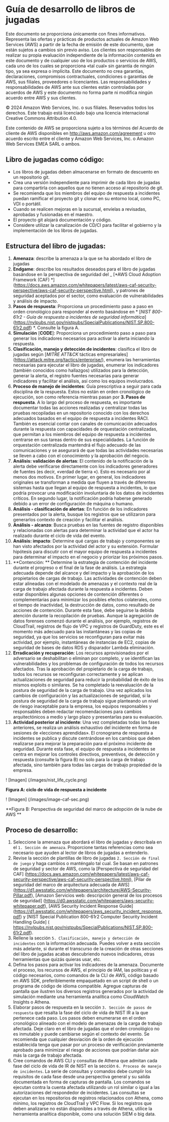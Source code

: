# Guía de desarrollo de libros de jugadas
Este documento se proporciona únicamente con fines informativos. Representa las ofertas y prácticas de productos actuales de Amazon Web Services (AWS) a partir de la fecha de emisión de este documento, que están sujetos a cambios sin previo aviso. Los clientes son responsables de realizar su propia evaluación independiente de la información contenida en este documento y de cualquier uso de los productos o servicios de AWS, cada uno de los cuales se proporciona «tal cual» sin garantía de ningún tipo, ya sea expresa o implícita. Este documento no crea garantías, declaraciones, compromisos contractuales, condiciones o garantías de AWS, sus filiales, proveedores o licenciantes. Las responsabilidades y responsabilidades de AWS ante sus clientes están controladas por acuerdos de AWS y este documento no forma parte ni modifica ningún acuerdo entre AWS y sus clientes.

© 2024 Amazon Web Services, Inc. o sus filiales. Reservados todos los derechos. Este trabajo está licenciado bajo una licencia internacional Creative Commons Attribution 4.0.

Este contenido de AWS se proporciona sujeto a los términos del Acuerdo de cliente de AWS disponibles en http://aws.amazon.com/agreement u otro acuerdo escrito entre el cliente y Amazon Web Services, Inc. o Amazon Web Services EMEA SARL o ambos.

## Libro de jugadas como código:

* Los libros de jugadas deben almacenarse en formato de descuento en un repositorio git.
* Crea una versión independiente para imprimir de cada libro de jugadas para compartirla con aquellos que no tienen acceso al repositorio de git.
* Se recomienda que los miembros del equipo de respuesta a incidentes puedan ramificar el proyecto git y clonar en su entorno local, como PC, VDI o portátil.
* Cuando se realicen mejoras en la sucursal, envíelas a revisadas, aprobadas y fusionadas en el maestro.
* El proyecto git alojará documentación y código.
* Considere utilizar la canalización de CD/CI para facilitar el gobierno y la implementación de los libros de jugadas.

## Estructura del libro de jugadas:

1. **Amenaza**: describe la amenaza a la que se ha abordado el libro de jugadas
2. **Endgame**: describe los resultados deseados para el libro de jugadas basándose en la perspectiva de seguridad del _ [*AWS Cloud Adoption Framework (CAF) *] (https://docs.aws.amazon.com/whitepapers/latest/aws-caf-security-perspective/aws-caf-security-perspective.html)_ y patrones de seguridad aceptados por el sector, como evaluación de vulnerabilidades y análisis de impacto.
3. **Pasos de respuesta**: Proporciona un procedimiento paso a paso en orden cronológico para responder al evento basándose en * [_NIST 800-61r2 - Guía de respuesta a incidentes de seguridad informática_] (https://nvlpubs.nist.gov/nistpubs/SpecialPublications/NIST.SP.800-61r2.pdf) *. Consulte la figura A.
4. **Simulación** [**CODE**]: Proporciona un procedimiento paso a paso para generar los indicadores necesarios para activar la alerta iniciando la respuesta.
5. **Clasificación, manejo y detección de incidentes**: clasifica el libro de jugadas según [*_MITRE ATT&CK_* tácticas empresariales] (https://attack.mitre.org/tactics/enterprise/), enumera las herramientas necesarias para ejecutar el libro de jugadas, enumerar los indicadores (también conocidos como hallazgos) utilizados para la detección, generar la alerta, el registro fuentes necesarias para generar indicadores y facilitar el análisis, así como los equipos involucrados.
6. **Proceso de manejo de incidentes**: Guía prescriptiva a seguir para cada disciplina de la respuesta. Estos no están en orden cronológico de ejecución, son como referencia mientras pasan por **3. Pasos de respuesta**. A lo largo del proceso de respuesta, es importante documentar todas las acciones realizadas y centralizar todas las pruebas recopiladas en un repositorio conocido con los derechos adecuados basados en el equipo de respuesta a incidentes RACI. También es esencial contar con canales de comunicación adecuados durante la respuesta con capacidades de orquestación centralizadas, que permitan a los miembros del equipo de respuesta a incidentes centrarse en sus tareas dentro de sus especialidades. La función de orquestación centralizada mantendrá el flujo adecuado de las comunicaciones y se asegurará de que todas las actividades necesarias se lleven a cabo con el conocimiento y la aprobación del negocio.
1. **Análisis: validación de alertas**: El contenido de la notificación de la alerta debe verificarse directamente con los indicadores generadores de fuentes (es decir, «verdad de tierra «). Esto es necesario por al menos dos motivos. En primer lugar, en general, los indicadores originales se transforman a medida que fluyen a través de diferentes sistemas hasta que llegan al equipo de respuesta a incidentes, lo que podría provocar una modificación involuntaria de los datos de incidentes críticos. En segundo lugar, la notificación podría haberse generado debido a un error de configuración de máquina o humano.
2. **Análisis - clasificación de alertas**: En función de los indicadores presentados por la alerta, busque los registros que se utilizaron para generarlos contexto de creación y facilitar el análisis.
3. **Análisis - alcanzo**: Busca pruebas en las fuentes de registro disponibles y relacionadas con alertas para determinar la actividad que el actor ha realizado durante el ciclo de vida del evento.
4. **Análisis: impacto**: Determine qué cargas de trabajo y componentes se han visto afectados por la actividad del actor y su extensión. Formular hipótesis para discutir con el mayor equipo de respuesta a incidentes para determinar el impacto en el negocio y priorizar los próximos pasos.
5. **Contención: ** Determine la estrategia de contención del incidente durante el progreso o el final de la fase de análisis. La estrategia adecuada depende del alcance y del impacto y la aprobación de los propietarios de cargas de trabajo. Las actividades de contención deben estar alineadas con el modelado de amenazas y el contexto real de la carga de trabajo afectada durante la respuesta a incidentes. Deben estar disponibles algunas opciones de contención diferentes o complementarias para minimizar los posibles efectos colaterales, como el tiempo de inactividad, la destrucción de datos, como resultado de acciones de contención. Durante esta fase, debe seguirse la debida atención durante la recopilación de pruebas. Aunque la agregación de datos forenses comenzó durante el análisis, por ejemplo, registros de CloudTrail, registros de flujo de VPC y registros de GuardDuty, este es el momento más adecuado para las instantáneas y las copias de seguridad, ya que los servicios se reconfiguran para evitar más actividad, por ejemplo, instantáneas de instancias de EC2, copias de seguridad de bases de datos RDS y disparador Lambda eliminación.
6. **Erradicación y recuperación**: Los recursos aprovisionados por el adversario se deshabilitan o eliminan por completo, y se identifican las vulnerabilidades y los problemas de configuración de todos los recursos afectados. Tras la aprobación del propietario de la carga de trabajo, todos los recursos se reconfiguran correctamente y se aplican actualizaciones de seguridad para reducir la probabilidad de éxito de los mismos exploits o similares. Se ha completado la reevaluación de la postura de seguridad de la carga de trabajo. Una vez aplicados los cambios de configuración y las actualizaciones de seguridad, si la postura de seguridad de la carga de trabajo sigue planteando un nivel de riesgo inaceptable para la empresa, los equipos responsables y responsables deben redactar recomendaciones para cambios arquitectónicos a medio y largo plazo y presentarlas para su evaluación.
7. **Actividad posterior al incidente**: Una vez completadas todas las fases anteriores, se realiza un análisis exhaustivo del incidente en forma de sesiones de «lecciones aprendidas». El cronograma de respuesta a incidentes se publica y discute centrándose en los cambios que deben realizarse para mejorar la preparación para el próximo incidente de seguridad. Durante esta fase, el equipo de respuesta a incidentes se centra en mejorar los controles directivos, preventivos, de detección y respuesta (consulte la figura B) no solo para la carga de trabajo afectada, sino también para todas las cargas de trabajo propiedad de la empresa.

! [Imagen] (/images/nist_life_cycle.png)

**Figura A: ciclo de vida de respuesta a incidente**


! [Imagen] (/images/image-caf-sec.png)

**Figura B: Perspectiva de seguridad del marco de adopción de la nube de AWS **

## Proceso de desarrollo:

1. Seleccione la amenaza que abordará el libro de jugadas y descríbala en el ```1. Sección de amenaza```. Proporcione tantas referencias como sea necesario que ayuden al lector de libros de jugadas a entenderlo.
2. Revise la sección de plantillas de libro de jugadas ```2. Sección de final de juego``` y haga cambios o manténgalo tal cual. Se basan en patrones de seguridad y sector de AWS, como la [Perspectiva de seguridad del CAF] (https://docs.aws.amazon.com/whitepapers/latest/aws-caf-security-perspective/aws-caf-security-perspective.html), [Pilar de seguridad del marco de arquitectura adecuada de AWS] (https://d1.awsstatic.com/whitepapers/architecture/AWS-Security-Pillar.pdf), [Amazon Servicios web: descripción general de los procesos de seguridad] (https://d0.awsstatic.com/whitepapers/aws-security-whitepaper.pdf), [AWS Security Incident Response Guide] (https://d1.awsstatic.com/whitepapers/aws_security_incident_response.pdf) y [NIST Special Publication 800-61r2 Computer Security Incident Handling Guide] ( https://nvlpubs.nist.gov/nistpubs/SpecialPublications/NIST.SP.800-61r2.pdf).
3. Rellene la sección ```5. Clasificación, manejo y detección de incidentes``` con la información adecuada. Puedes volver a esta sección más adelante, si durante el transcurso de la creación de otras secciones del libro de jugadas acabas descubriendo nuevos indicadores, otras herramientas que quizás quieras usar, etc.
4. Defina los pasos para activar los indicadores de la amenaza. Documente el proceso, los recursos de AWS, el principio de IAM, las políticas y el código necesarios, como comandos de la CLI de AWS, código basado en AWS SDK, preferiblemente empaquetado en un script de shell o un programa de código de idioma compatible. Agregue capturas de pantalla que ilustren los diversos registros generados por la actividad de simulación mediante una herramienta analítica como CloudWatch Insights o Athena.
5. Elaborar pasos de respuesta en la sección ```3. Sección de pasos de respuesta``` que resalta la fase del ciclo de vida de NIST IR a la que pertenece cada paso. Los pasos deben enumerarse en el orden cronológico alineado con el modelo de amenazas de la carga de trabajo afectada. Deje claro en el libro de jugadas que el orden cronológico no es inmutable y puede cambiarse según el contexto del evento. Se recomienda que cualquier desviación de la orden de ejecución establecida tenga que pasar por un proceso de verificación previamente aprobado para minimizar el riesgo de acciones que podrían dañar aún más la carga de trabajo afectada.
6. Cree comandos de AWS CLI y consultas de Athena que admitan cada fase del ciclo de vida de IR de NIST en la sección ```6. Proceso de manejo de incidentes```. La serie de consultas y comandos debe cumplir los requisitos de cada fase desde una perspectiva general y su salida documentada en forma de capturas de pantalla. Los comandos se ejecutan contra la cuenta afectada utilizando un rol similar o igual a las autorizaciones del respondedor de incidentes. Las consultas se ejecutan en los repositorios de registros relacionados con Athena, como mínimo, los registros de CloudTrail y VPC Flow. Si los registros que deben analizarse no están disponibles a través de Athena, utilice la herramienta analítica disponible, como una solución SIEM o big data.